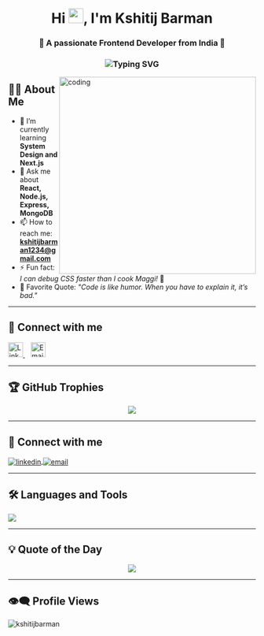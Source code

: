 <h1 align="center">Hi <img src="https://media.giphy.com/media/hvRJCLFzcasrR4ia7z/giphy.gif" width="30px"/>, I'm Kshitij Barman</h1>
<h3 align="center">🚀 A passionate Frontend Developer from India 🚀</h3>

<h3 align="center">
  <img src="https://readme-typing-svg.herokuapp.com?font=Fira+Code&size=22&duration=2000&pause=1000&center=true&vCenter=true&width=435&lines=Frontend+Developer;React+%7C+Node+%7C+MongoDB;Always+learning+new+things+🚀" alt="Typing SVG" />
</h3>


<img align="right" alt="coding" width="400" src="https://camo.githubusercontent.com/2366b34bb903c09617990fb5fff4622f3e941349e846ddb7e73df872a9d21233/68747470733a2f2f63646e2e6472696262626c652e636f6d2f75736572732f3733303730332f73637265656e73686f74732f363538313234332f6176656e746f2e676966">

## 👨‍💻 About Me

- 🌱 I’m currently learning **System Design and Next.js**  
- 💬 Ask me about **React, Node.js, Express, MongoDB**  
- 📫 How to reach me: **kshitijbarman1234@gmail.com**  
- ⚡ Fun fact: *I can debug CSS faster than I cook Maggi!* 🍜  
- 🧠 Favorite Quote: *"Code is like humor. When you have to explain it, it’s bad."*

---

## 🔗 Connect with me

<p align="left">
  <a href="https://linkedin.com/in/kshitij-barman-609542227" target="_blank" rel="noopener noreferrer">
    <img src="https://skillicons.dev/icons?i=linkedin" alt="LinkedIn" width="30" height="30" />
  </a>
  &nbsp;&nbsp;
  <a href="mailto:kshitijbarman1234@gmail.com" rel="noopener noreferrer">
    <img src="https://skillicons.dev/icons?i=gmail" alt="Email" width="30" height="30" />
  </a>
</p>



---

## 🏆 GitHub Trophies

<p align="center">
  <img src="https://github-profile-trophy.vercel.app/?username=kshitijbarman&theme=radical&row=1&column=6" />
</p>

---

## 🔗 Connect with me

<p align="left">
  <a href="https://linkedin.com/in/kshitij-barman-609542227" target="_blank">
    <img align="center" src="https://skillicons.dev/icons?i=linkedin" alt="linkedin" />
  </a>
  <a href="mailto:kshitijbarman1234@gmail.com" target="_blank">
    <img align="center" src="https://skillicons.dev/icons?i=gmail" alt="email" />
  </a>
</p>

---

## 🛠️ Languages and Tools

<p align="left">
  <img src="https://skillicons.dev/icons?i=html,css,js,ts,react,nodejs,express,mongodb,tailwind,redux,git,github,vscode" />
</p>

---

## 💡 Quote of the Day

<p align="center">
  <img src="https://quotes-github-readme.vercel.app/api?type=horizontal&theme=radical" />
</p>

---

## 👁️‍🗨️ Profile Views

<p align="left">
  <img src="https://komarev.com/ghpvc/?username=kshitijbarman&label=Profile%20views&color=0e75b6&style=flat" alt="kshitijbarman" />
</p>
